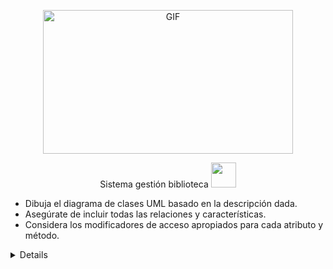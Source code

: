 <div align="center">
<p><img src="https://acegif.com/wp-content/gif/outerspace-51.gif" alt="GIF" width="400" height="230"></p><p><a 

<summary>Sistema gestión biblioteca <img src="https://cbsnews1.cbsistatic.com/hub/i/2017/10/17/b34c14c8-750e-4afa-838d-ba9da0a3b042/171016-nasa-gravitational-waves-article.gif" width="40px"></summary>

<div align="left">

- Dibuja el diagrama de clases UML basado en la descripción dada.
- Asegúrate de incluir todas las relaciones y características.
- Considera los modificadores de acceso apropiados para cada atributo y método.
 <details></summary>Utilizar:</summary>
<details>Clases, clases abstractas, interfaces
<details>Atributos,  métodos para las clases
<details>Asociaciones, agregaciones, composiciones, realizaciones, dependencias, herencias
<details>Incluir -atributos y/o metodos estáticos
<details>Implementar en java

